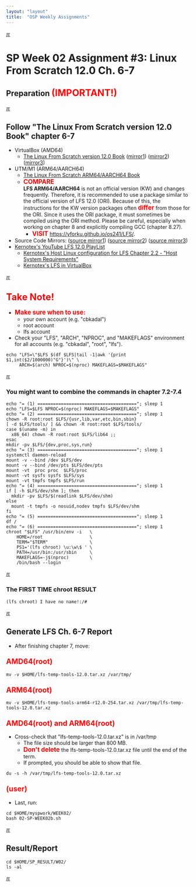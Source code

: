 ```yaml
---
layout: "layout"
title:  "OSP Weekly Assignments"
---
```


[&#x213C;](#idxXXX)<br id="idx000">
# SP Week 02 Assignment #3: Linux From Scratch 12.0 Ch. 6-7
## Preparation <span style="color:red; font-weight:bold; font-size:larger;">(IMPORTANT!)</span>

[&#x213C;](#)<br id="idx001">
## Follow "The Linux From Scratch version 12.0 Book" chapter 6-7
* VirtualBox (AMD64)
  * [The Linux From Scratch version 12.0 Book](https://www.linuxfromscratch.org/lfs/view/12.0/)
  ([mirror1](https://lfs.mirrors.hoobly.com/lfs/view/12.0/))
  ([mirror2](https://lfs-hk.koddos.net/lfs/view/12.0/))
  ([mirror3](https://lfs.opensource.foundation/lfs/view/12.0/))
* UTM/M1 (ARM64/AARCH64)
  * [The Linux From Scratch ARM64/AARCH64 Book](https://www.linuxfromscratch.org/~xry111/lfs/view/arm64/)
  * <span style="color:red; font-weight:bold; font-size:larger;">COMPARE</span><br>
    <b>LFS ARM64/AARCH64</b> is not an official version (KW) and changes frequently.
    Therefore, it is recommended to use a package similar to the official version of LFS 12.0 (ORI).
    Because of this, the instructions for the KW version packages often
    <span style="color:red; font-weight:bold; font-size:larger;">differ</span>
    from those for the ORI.  Since it uses the ORI package, it must sometimes be compiled using the ORI method.
    Please be careful, especially when working on chapter 8 and explicitly compiling GCC (chapter 8.27).
    * <span style="color:red; font-weight:bold; font-size:larger;">VISIT</span>
      <https://yforku.github.io/os241/LFS/>.
* Source Code Mirrors:
  ([source mirror1](https://lfs.gnlug.org/pub/lfs/lfs-packages/12.0/))
  ([source mirror2](https://mirror.fileplanet.com/lfs/pub/lfs/lfs-packages/12.0/))
  ([source mirror3](https://mirror.koddos.net/lfs/lfs-packages/12.0/))
* [Kernotex's YouTube LFS 12.0 PlayList](https://www.youtube.com/playlist?list=PLyc5xVO2uDsA5QPbtj_eYU8J0qrvU6315)
  * [Kernotex's Host Linux configuration for LFS Chapter 2.2 - "Host System Requirements"](https://www.youtube.com/playlist?list=PLyc5xVO2uDsCQChvKRDhF-cvsguDfd-y2)
  * [Kernotex's LFS in VirtualBox](https://www.youtube.com/playlist?list=PLyc5xVO2uDsB4gJ2dPySvs2eK_roFwKeb)

[&#x213C;](#)<br id="idx002">
## <span style="color:red; font-weight:bold; font-size:larger;">Take Note!</span>
* <span style="color:red; font-weight:bold; font-size:larger;">Make sure when to use:</span>
  * your own account (e.g. "cbkadal")
  * root account
  * lfs account
* Check your "LFS", "ARCH", "NPROC", and "MAKEFLAGS" environment for all accounts (e.g. "cbkadal", "root", "lfs").

```
echo "LFS=\"$LFS $(df $LFS|tail -1|awk '{print $1,int($2/1000000)"G"}')\" \
     ARCH=$(arch) NPROC=$(nproc) MAKEFLAGS=$MAKEFLAGS"

```

[&#x213C;](#)<br id="idx003">
### You might want to combine the commands in chapter 7.2-7.4

```
echo "= (1) ======================================"; sleep 1
echo "LFS=$LFS NPROC=$(nproc) MAKEFLAGS=$MAKEFLAGS"
echo "= (2) ======================================"; sleep 1
chown -R root:root $LFS/{usr,lib,var,etc,bin,sbin}
[ -d $LFS/tools/ ] && chown -R root:root $LFS/tools/
case $(uname -m) in
  x86_64) chown -R root:root $LFS/lib64 ;;
esac
mkdir -pv $LFS/{dev,proc,sys,run}
echo "= (3) ======================================"; sleep 1
systemctl daemon-reload
mount -v --bind /dev $LFS/dev
mount -v --bind /dev/pts $LFS/dev/pts
mount -vt  proc proc  $LFS/proc
mount -vt sysfs sysfs $LFS/sys
mount -vt tmpfs tmpfs $LFS/run
echo "= (4) ======================================"; sleep 1
if [ -h $LFS/dev/shm ]; then
  mkdir -pv $LFS/$(readlink $LFS/dev/shm)
else
  mount -t tmpfs -o nosuid,nodev tmpfs $LFS/dev/shm
fi
echo "= (5) ======================================"; sleep 1
df /
echo "= (6) ======================================"; sleep 1
chroot "$LFS" /usr/bin/env -i   \
    HOME=/root                  \
    TERM="$TERM"                \
    PS1='(lfs chroot) \u:\w\$ ' \
    PATH=/usr/bin:/usr/sbin     \
    MAKEFLAGS=-j$(nproc)        \
    /bin/bash --login

```

[&#x213C;](#)<br id="idx004">
### The FIRST TIME chroot RESULT

```
(lfs chroot) I have no name!:/#

```

[&#x213C;](#)<br id="idx005">
## Generate LFS Ch. 6-7 Report

* After finishing chapter 7, move:

### <span style="color:red; font-weight:bold; font-size:larger;">AMD64(root)</span>

```
mv -v $HOME/lfs-temp-tools-12.0.tar.xz /var/tmp/

```

### <span style="color:red; font-weight:bold; font-size:larger;">ARM64(root)</span>

```
mv -v $HOME/lfs-temp-tools-arm64-r12.0-254.tar.xz /var/tmp/lfs-temp-tools-12.0.tar.xz

```

### <span style="color:red; font-weight:bold; font-size:larger;">AMD64(root) and ARM64(root)</span>

* Cross-check that "lfs-temp-tools-12.0.tar.xz" is in /var/tmp
  * The file size should be larger than 800 MB.
  * <span style="color:red; font-weight:bold; font-size:larger;">Don't delete</span>
    the lfs-temp-tools-12.0.tar.xz file until the end of the term.
  * If prompted, you should be able to show that file.

```
du -s -h /var/tmp/lfs-temp-tools-12.0.tar.xz

```

### <span style="color:red; font-weight:bold; font-size:larger;">(user)</span>
* Last, run:

```
cd $HOME/myspwork/WEEK02/
bash 02-SP-WEEK02b.sh

```

[&#x213C;](#)<br id="idx006">
## Result/Report

```
cd $HOME/SP_RESULT/W02/
ls -al

```

[&#x213C;](#)<br id="idxXXX">


